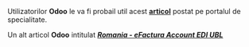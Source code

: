 Utilizatorilor **Odoo** le va fi probail util acest [**articol**](https://apps.odoo.com/apps/modules/14.0/l10n_ro_account_anaf_sync/) postat pe portalul de specialitate.

Un alt articol **Odoo** intitulat [***Romania - eFactura Account EDI UBL***](https://apps.odoo.com/apps/modules/16.0/l10n_ro_account_edi_ubl/)
